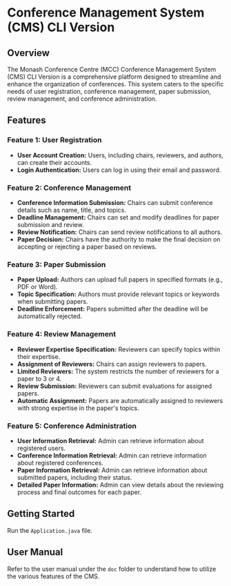# Conference Management System (CMS) CLI Version

## Overview

The Monash Conference Centre (MCC) Conference Management System (CMS) CLI Version is a comprehensive platform designed to streamline and enhance the organization of conferences. This system caters to the specific needs of user registration, conference management, paper submission, review management, and conference administration.

## Features

### Feature 1: User Registration

- **User Account Creation:** Users, including chairs, reviewers, and authors, can create their accounts.
- **Login Authentication:** Users can log in using their email and password.

### Feature 2: Conference Management

- **Conference Information Submission:** Chairs can submit conference details such as name, title, and topics.
- **Deadline Management:** Chairs can set and modify deadlines for paper submission and review.
- **Review Notification:** Chairs can send review notifications to all authors.
- **Paper Decision:** Chairs have the authority to make the final decision on accepting or rejecting a paper based on reviews.

### Feature 3: Paper Submission

- **Paper Upload:** Authors can upload full papers in specified formats (e.g., PDF or Word).
- **Topic Specification:** Authors must provide relevant topics or keywords when submitting papers.
- **Deadline Enforcement:** Papers submitted after the deadline will be automatically rejected.

### Feature 4: Review Management 

- **Reviewer Expertise Specification:** Reviewers can specify topics within their expertise.
- **Assignment of Reviewers:** Chairs can assign reviewers to papers.
- **Limited Reviewers:** The system restricts the number of reviewers for a paper to 3 or 4.
- **Review Submission:** Reviewers can submit evaluations for assigned papers.
- **Automatic Assignment:** Papers are automatically assigned to reviewers with strong expertise in the paper's topics.

### Feature 5: Conference Administration 

- **User Information Retrieval:** Admin can retrieve information about registered users.
- **Conference Information Retrieval:** Admin can retrieve information about registered conferences.
- **Paper Information Retrieval:** Admin can retrieve information about submitted papers, including their status.
- **Detailed Paper Information:** Admin can view details about the reviewing process and final outcomes for each paper.

## Getting Started
Run the `Application.java` file.


## User Manual
 Refer to the user manual under the `doc` folder to understand how to utilize the various features of the CMS.


